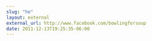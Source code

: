 ```yaml
---
slug: "he"
layout: external
external_url: http://www.facebook.com/bowlingforsoup
date: 2011-12-13T19:25:35-06:00
---
```

